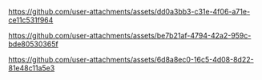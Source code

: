 

https://github.com/user-attachments/assets/dd0a3bb3-c31e-4f06-a71e-ce11c531f964



https://github.com/user-attachments/assets/be7b21af-4794-42a2-959c-bde80530365f



https://github.com/user-attachments/assets/6d8a8ec0-16c5-4d08-8d22-81e48c11a5e3

